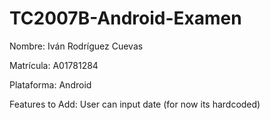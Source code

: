 # TC2007B-Android-Examen

Nombre: Iván Rodríguez Cuevas

Matrícula: A01781284

Plataforma: Android

Features to Add: User can input date (for now its hardcoded)
